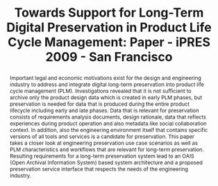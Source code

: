 ---
abstract: Important legal and economic motivations exist for the design and engineering
  industry to address and integrate digital long-term preservation into product life
  cycle management (PLM). Investigations revealed that it is not sufficient to archive
  only the product design data which is created in early PLM phases, but preservation
  is needed for data that is produced during the entire product lifecycle including
  early and late phases. Data that is relevant for preservation consists of requirements
  analysis documents, design rationale, data that reflects experiences during product
  operation and also metadata like social collaboration context. In addition, also
  the engineering environment itself that contains specific versions of all tools
  and services is a candidate for preservation. This paper takes a closer look at
  engineering preservation use case scenarios as well as PLM characteristics and workflows
  that are relevant for long-term preservation. Resulting requirements for a long-term
  preservation system lead to an OAIS (Open Archival Information System) based system
  architecture and a proposed preservation service interface that respects the needs
  of the engineering industry.
creators:
- Wilkes, Wolfgang
- Heidbrink, Hans-Ulrich
- Hemmje, Matthias
- Heutelbeck, Dominic
- Brunsmann, Jörg
- Hundsdörfer, Andreas
date: null
document_url: https://services.phaidra.univie.ac.at/api/object/o:294018/download
grand_parent: iPRES
institutions: []
keywords:
- san francisco
landing_page_url: https://phaidra.univie.ac.at/o:294018
language: eng
layout: publication
license: CC BY-SA 3.0 AT
notes_url: null
parent: iPRES 2009
presentation_url: null
size: 788850
source_name: iPRES
title: 'Towards Support for Long-Term Digital Preservation in Product Life Cycle Management:
  Paper - iPRES 2009 - San Francisco'
type: paper
year: 2009
---
